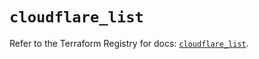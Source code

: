 # `cloudflare_list`

Refer to the Terraform Registry for docs: [`cloudflare_list`](https://registry.terraform.io/providers/cloudflare/cloudflare/4.47.0/docs/resources/list).
